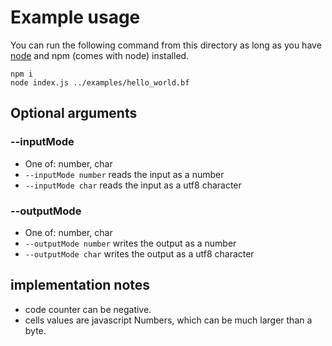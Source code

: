 # Example usage
You can run the following command from this directory as long as you have [node](https://nodejs.org/) and npm (comes with node) installed.
```
npm i
node index.js ../examples/hello_world.bf
```

## Optional arguments
### --inputMode
- One of: number, char
- `--inputMode number` reads the input as a number
- `--inputMode char` reads the input as a utf8 character

### --outputMode
- One of: number, char
- `--outputMode number` writes the output as a number
- `--outputMode char` writes the output as a utf8 character

## implementation notes
- code counter can be negative.
- cells values are javascript Numbers, which can be much larger than a byte.